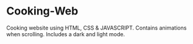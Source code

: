 # Cooking-Web
Cooking website using HTML, CSS & JAVASCRIPT.
Contains animations when scrolling.
Includes a dark and light mode.
